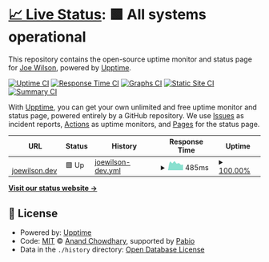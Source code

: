 # [📈 Live Status](https://joew502.github.io/joewilson.dev-upptime): <!--live status--> **🟩 All systems operational**

This repository contains the open-source uptime monitor and status page for [Joe Wilson](https://joew502.github.io/joewilson.dev-upptime), powered by [Upptime](https://github.com/upptime/upptime).

[![Uptime CI](https://github.com/joew502/joewilson.dev-upptime/workflows/Uptime%20CI/badge.svg)](https://github.com/joew502/joewilson.dev-upptime/actions?query=workflow%3A%22Uptime+CI%22)
[![Response Time CI](https://github.com/joew502/joewilson.dev-upptime/workflows/Response%20Time%20CI/badge.svg)](https://github.com/joew502/joewilson.dev-upptime/actions?query=workflow%3A%22Response+Time+CI%22)
[![Graphs CI](https://github.com/joew502/joewilson.dev-upptime/workflows/Graphs%20CI/badge.svg)](https://github.com/joew502/joewilson.dev-upptime/actions?query=workflow%3A%22Graphs+CI%22)
[![Static Site CI](https://github.com/joew502/joewilson.dev-upptime/workflows/Static%20Site%20CI/badge.svg)](https://github.com/joew502/joewilson.dev-upptime/actions?query=workflow%3A%22Static+Site+CI%22)
[![Summary CI](https://github.com/joew502/joewilson.dev-upptime/workflows/Summary%20CI/badge.svg)](https://github.com/joew502/joewilson.dev-upptime/actions?query=workflow%3A%22Summary+CI%22)

With [Upptime](https://upptime.js.org), you can get your own unlimited and free uptime monitor and status page, powered entirely by a GitHub repository. We use [Issues](https://github.com/joew502/joewilson.dev-upptime/issues) as incident reports, [Actions](https://github.com/joew502/joewilson.dev-upptime/actions) as uptime monitors, and [Pages](https://joew502.github.io/joewilson.dev-upptime) for the status page.

<!--start: status pages-->
<!-- This summary is generated by Upptime (https://github.com/upptime/upptime) -->
<!-- Do not edit this manually, your changes will be overwritten -->
<!-- prettier-ignore -->
| URL | Status | History | Response Time | Uptime |
| --- | ------ | ------- | ------------- | ------ |
| <img alt="" src="https://icons.duckduckgo.com/ip3/joewilson.dev.ico" height="13"> [joewilson.dev](https://joewilson.dev) | 🟩 Up | [joewilson-dev.yml](https://github.com/joew502/joewilson.dev-upptime/commits/HEAD/history/joewilson-dev.yml) | <details><summary><img alt="Response time graph" src="./graphs/joewilson-dev/response-time-week.png" height="20"> 485ms</summary><br><a href="https://joew502.github.io/joewilson.dev-upptime/history/joewilson-dev"><img alt="Response time 388" src="https://img.shields.io/endpoint?url=https%3A%2F%2Fraw.githubusercontent.com%2Fjoew502%2Fjoewilson.dev-upptime%2FHEAD%2Fapi%2Fjoewilson-dev%2Fresponse-time.json"></a><br><a href="https://joew502.github.io/joewilson.dev-upptime/history/joewilson-dev"><img alt="24-hour response time 575" src="https://img.shields.io/endpoint?url=https%3A%2F%2Fraw.githubusercontent.com%2Fjoew502%2Fjoewilson.dev-upptime%2FHEAD%2Fapi%2Fjoewilson-dev%2Fresponse-time-day.json"></a><br><a href="https://joew502.github.io/joewilson.dev-upptime/history/joewilson-dev"><img alt="7-day response time 485" src="https://img.shields.io/endpoint?url=https%3A%2F%2Fraw.githubusercontent.com%2Fjoew502%2Fjoewilson.dev-upptime%2FHEAD%2Fapi%2Fjoewilson-dev%2Fresponse-time-week.json"></a><br><a href="https://joew502.github.io/joewilson.dev-upptime/history/joewilson-dev"><img alt="30-day response time 502" src="https://img.shields.io/endpoint?url=https%3A%2F%2Fraw.githubusercontent.com%2Fjoew502%2Fjoewilson.dev-upptime%2FHEAD%2Fapi%2Fjoewilson-dev%2Fresponse-time-month.json"></a><br><a href="https://joew502.github.io/joewilson.dev-upptime/history/joewilson-dev"><img alt="1-year response time 388" src="https://img.shields.io/endpoint?url=https%3A%2F%2Fraw.githubusercontent.com%2Fjoew502%2Fjoewilson.dev-upptime%2FHEAD%2Fapi%2Fjoewilson-dev%2Fresponse-time-year.json"></a></details> | <details><summary><a href="https://joew502.github.io/joewilson.dev-upptime/history/joewilson-dev">100.00%</a></summary><a href="https://joew502.github.io/joewilson.dev-upptime/history/joewilson-dev"><img alt="All-time uptime 77.46%" src="https://img.shields.io/endpoint?url=https%3A%2F%2Fraw.githubusercontent.com%2Fjoew502%2Fjoewilson.dev-upptime%2FHEAD%2Fapi%2Fjoewilson-dev%2Fuptime.json"></a><br><a href="https://joew502.github.io/joewilson.dev-upptime/history/joewilson-dev"><img alt="24-hour uptime 100.00%" src="https://img.shields.io/endpoint?url=https%3A%2F%2Fraw.githubusercontent.com%2Fjoew502%2Fjoewilson.dev-upptime%2FHEAD%2Fapi%2Fjoewilson-dev%2Fuptime-day.json"></a><br><a href="https://joew502.github.io/joewilson.dev-upptime/history/joewilson-dev"><img alt="7-day uptime 100.00%" src="https://img.shields.io/endpoint?url=https%3A%2F%2Fraw.githubusercontent.com%2Fjoew502%2Fjoewilson.dev-upptime%2FHEAD%2Fapi%2Fjoewilson-dev%2Fuptime-week.json"></a><br><a href="https://joew502.github.io/joewilson.dev-upptime/history/joewilson-dev"><img alt="30-day uptime 100.00%" src="https://img.shields.io/endpoint?url=https%3A%2F%2Fraw.githubusercontent.com%2Fjoew502%2Fjoewilson.dev-upptime%2FHEAD%2Fapi%2Fjoewilson-dev%2Fuptime-month.json"></a><br><a href="https://joew502.github.io/joewilson.dev-upptime/history/joewilson-dev"><img alt="1-year uptime 77.46%" src="https://img.shields.io/endpoint?url=https%3A%2F%2Fraw.githubusercontent.com%2Fjoew502%2Fjoewilson.dev-upptime%2FHEAD%2Fapi%2Fjoewilson-dev%2Fuptime-year.json"></a></details>

<!--end: status pages-->

[**Visit our status website →**](https://joew502.github.io/joewilson.dev-upptime)

## 📄 License

- Powered by: [Upptime](https://github.com/upptime/upptime)
- Code: [MIT](./LICENSE) © [Anand Chowdhary](https://anandchowdhary.com), supported by [Pabio](https://pabio.com)
- Data in the `./history` directory: [Open Database License](https://opendatacommons.org/licenses/odbl/1-0/)
